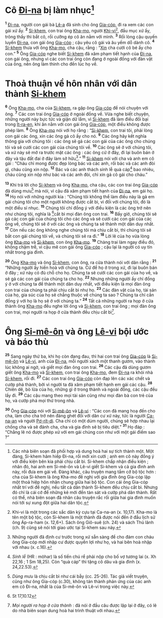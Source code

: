 # Cô [Đi-na]() bị làm nhục[^1-e6158f4d-20b7-4399-ac42-5e1fca814b55]

<sup><b>1</b></sup> [Đi-na](), người con gái bà [Lê-a]() đã sinh cho ông [Gia-cóp](), đi ra xem các con gái xứ ấy. <sup><b>2</b></sup> [Si-khem](), con trai ông [Kha-mo](), người [Khi-vi]()[^2-e6158f4d-20b7-4399-ac42-5e1fca814b55], đầu mục xứ ấy, trông thấy thì bắt cô, rồi cưỡng ép cô ăn nằm với mình. <sup><b>3</b></sup> Rồi lòng cậu quyến luyến [Đi-na](), con gái ông [Gia-cóp]() ; cậu yêu cô gái và âu yếm dỗ dành cô. <sup><b>4</b></sup> [Si-khem]() thưa với ông [Kha-mo](), cha cậu, rằng : “[Xin]() cha cưới cô bé ấy cho con.” <sup><b>5</b></sup> Ông [Gia-cóp]() nghe biết [Si-khem]() đã xâm phạm tiết hạnh của [Đi-na](), con gái ông, nhưng vì các con trai ông còn đang ở ngoài đồng với đàn vật của ông, nên ông làm thinh cho đến lúc họ về.

# Thoả thuận về hôn nhân với dân thành [Si-khem]()

<sup><b>6</b></sup> Ông [Kha-mo](), cha của [Si-khem](), ra gặp ông [Gia-cóp]() để nói chuyện với ông. <sup><b>7</b></sup> Các con trai ông [Gia-cóp]() ở ngoài đồng về. Vừa nghe biết chuyện, những người này bực tức và giận dữ lắm, vì [Si-khem]() đã làm điều đồi bại trong [Ít-ra-en](), khi ăn nằm với con gái ông [Gia-cóp](), một điều không được phép làm. <sup><b>8</b></sup> Ông [Kha-mo]() nói với họ rằng : “[Si-khem](), con trai tôi, phải lòng con gái các ông, xin các ông gả cô ấy cho nó. <sup><b>9</b></sup> Các ông hãy kết nghĩa thông gia với chúng tôi : các ông sẽ gả các con gái của các ông cho chúng tôi và sẽ cưới các con gái của chúng tôi về. <sup><b>10</b></sup> Các ông sẽ ở với chúng tôi, và xứ này sẽ mở ra trước mặt các ông : các ông cứ ở đây, đi lại buôn bán ở đây và tậu đất đai ở đây làm sở hữu[^3-e6158f4d-20b7-4399-ac42-5e1fca814b55].” <sup><b>11</b></sup> [Si-khem]() nói với cha và anh em cô gái : “Cháu chỉ mong được đẹp lòng bác và các anh, rồi bác và các anh đòi gì, cháu cũng xin nộp. <sup><b>12</b></sup> Bác và các anh thách sính lễ quà cáp[^4-e6158f4d-20b7-4399-ac42-5e1fca814b55] bao nhiêu, cháu cũng xin nộp như bác và các anh đòi, chỉ xin gả cô gái cho cháu.”

<sup><b>13</b></sup> Khi trả lời cho [Si-khem]() và ông [Kha-mo](), cha cậu, các con trai ông [Gia-cóp]() đã dùng mưu[^5-e6158f4d-20b7-4399-ac42-5e1fca814b55] mà nói, vì cậu đã xâm phạm tiết hạnh của [Đi-na](), em gái họ. <sup><b>14</b></sup> Họ nói với những người kia : “Chúng tôi không thể làm điều này là gả em gái chúng tôi cho một người không được cắt bì, vì đối với chúng tôi, đó là một điều sỉ nhục. <sup><b>15</b></sup> Chúng tôi chỉ đồng ý với điều kiện là các ông trở nên như chúng tôi, nghĩa là [^1@-e6158f4d-20b7-4399-ac42-5e1fca814b55]cắt bì mọi đàn ông con trai. <sup><b>16</b></sup> Bấy giờ, chúng tôi sẽ gả các con gái của chúng tôi cho các ông và sẽ cưới các con gái của các ông về, chúng tôi sẽ ở với các ông và chúng ta sẽ thành một dân duy nhất. <sup><b>17</b></sup> Còn nếu các ông không nghe chúng tôi mà chịu cắt bì, thì chúng tôi sẽ bắt con gái chúng tôi về, và chúng tôi sẽ ra đi.” <sup><b>18</b></sup> Lời lẽ của họ vừa lòng ông [Kha-mo]() và [Si-khem](), con ông [Kha-mo](). <sup><b>19</b></sup> Chàng trai làm ngay điều đó, không chậm trễ, vì cậu mê con gái ông [Gia-cóp]() ; cậu lại là người có uy tín nhất trong gia đình.

<sup><b>20</b></sup> Ông [Kha-mo]() và ông [Si-khem](), con ông, ra cửa thành nói với dân rằng : <sup><b>21</b></sup> “Những người ấy hiền hoà với chúng ta. Cứ để họ ở trong xứ, đi lại buôn bán ở đây ; xứ này có đủ chỗ cho họ. Chúng ta sẽ cưới các con gái của họ về, và sẽ gả các con gái của chúng ta cho họ. <sup><b>22</b></sup> Nhưng những người ấy chỉ đồng ý ở với chúng ta để thành một dân duy nhất, với điều kiện là mọi đàn ông con trai của chúng ta phải chịu cắt bì như họ. <sup><b>23</b></sup> Các đàn vật của họ, tài sản của họ, gia súc của họ sẽ chẳng thuộc về chúng ta sao ? Chúng ta chỉ cần đồng ý với họ là họ sẽ ở với chúng ta.” <sup><b>24</b></sup> Tất cả những người ra họp ở cửa thành ông [Kha-mo]() đều nghe lời ông và [Si-khem](), con trai ông ; mọi đàn ông con trai, mọi người ra họp ở cửa thành đều chịu cắt bì[^6-e6158f4d-20b7-4399-ac42-5e1fca814b55].

# Ông [Si-mê-ôn]() và ông [Lê-vi]() bội ước và báo thù

<sup><b>25</b></sup> Sang ngày thứ ba, khi họ còn đang đau, thì hai con trai ông [Gia-cóp]() là [Si-mê-ôn]() và [Lê-vi](), anh của [Đi-na](), mỗi người xách một thanh gươm, vào thành lúc không ai ngờ, và giết mọi đàn ông con trai. <sup><b>26</b></sup> Các cậu đã dùng gươm giết ông [Kha-mo]() và [Si-khem](), con trai ông [Kha-mo](), đem [Đi-na]() ra khỏi nhà [Si-khem](), rồi đi. <sup><b>27</b></sup> Các con trai ông [Gia-cóp]() còn đạp lên các xác chết và cướp phá thành, bởi vì người ta đã xâm phạm tiết hạnh em gái các cậu. <sup><b>28</b></sup> Chiên dê, bò lừa của họ, những gì ở trong thành và ngoài đồng, các cậu đều lấy đi. <sup><b>29</b></sup> Các cậu mang theo mọi tài sản cũng như mọi đàn bà con trẻ của họ, và cướp phá mọi thứ trong nhà.

<sup><b>30</b></sup> Ông [Gia-cóp]() nói với [Si-mê-ôn]() và [Lê-vi]() : “Các con đã mang hoạ đến cho cha, làm cho cha trở nên đáng ghét đối với dân cư xứ này, tức là người [Ca-na-an]() và người [Pơ-rít-di](). Cha chỉ có một dúm người, chúng sẽ hợp nhau lại chống cha và sẽ đánh cha, cha và gia đình sẽ bị tiêu diệt.” <sup><b>31</b></sup> Họ đáp : “Chẳng lẽ nó được phép xử với em gái chúng con như với một gái điếm sao ?”

[^1-e6158f4d-20b7-4399-ac42-5e1fca814b55]: Các nhà biên soạn đã phối hợp và dung hoà hai sự tích thành một. Một đàng, Si-khem hãm hiếp Đi-na, rồi mới xin cưới ; anh em cô này đồng ý với điều kiện bên kia phải chịu cắt bì. Si-khem chấp nhận điều kiện ; nhân đó, hai anh em Si-mê-ôn và Lê-vi giết Si-khem và cả gia đình anh này, rồi đưa em gái về. Đàng khác, câu truyện mang tầm cỡ bộ tộc hơn : cha của Si-khem là ông Kha-mo đề nghị với gia đình ông Gia-cóp lập một thoả hiệp hôn nhân chung giữa hai bộ tộc. Con cái ông Gia-cóp nhất trí với đề nghị, nếu tất cả dân thành Si-khem đều chịu cắt bì. Nhưng đó chỉ là cái cớ để những kẻ mới đến tàn sát và cướp phá dân thành. Rất có thể, nhà biên soạn đã nhân câu truyện rắc rối giữa hai gia đình muốn nói tới sự xung đột giữa hai dân tộc.

[^2-e6158f4d-20b7-4399-ac42-5e1fca814b55]: Khi-vi là một trong các sắc dân kỳ cựu tại Ca-na-an (x. 10,17). Kha-mo là tên một bộ tộc, còn Si-khem là một thành đã được nói đến ở đầu lịch sử ông Áp-ra-ham (x. 12,6+). Sách ông Giô-suê (ch. 24) và sách Thủ lãnh (ch. 9) cũng sẽ nói tới giao ước tại Si-khem sau này.

[^3-e6158f4d-20b7-4399-ac42-5e1fca814b55]: Những người đã định cư trước trong xứ sẵn sàng để cho đám con cháu ông Gia-cóp mới nhập cư được quyền lợi như họ, và hai bên hoà nhập với nhau (x. c.16).

[^4-e6158f4d-20b7-4399-ac42-5e1fca814b55]: _Sính lễ_ (HR : möhar) là số tiền chú rể phải nộp cho bố vợ tương lai (x. Xh 22,16 ; 1 Sm 18,25). Còn “quà cáp” thì tặng cô dâu và gia đình (x. 24,22.53).

[^5-e6158f4d-20b7-4399-ac42-5e1fca814b55]: _Dùng mưu_ là chịu cắt bì như cái bẫy (cc. 25-26). Tác giả viết truyện, cũng như ông Gia-cóp (c.30), không tán thành phản ứng của các anh em cô Đi-na, nhất là của Si-mê-ôn và Lê-vi trong việc này.

[^6-e6158f4d-20b7-4399-ac42-5e1fca814b55]: _Mọi người ra họp ở cửa thành_ : đã nói ở đầu câu được lặp lại ở đây, có lẽ do nhà biên soạn dung hoà hai trình thuật với nhau.

[^1@-e6158f4d-20b7-4399-ac42-5e1fca814b55]: St 17,10.12
